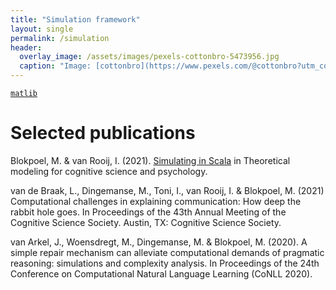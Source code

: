 ```yaml
---
title: "Simulation framework"
layout: single
permalink: /simulation
header:
  overlay_image: /assets/images/pexels-cottonbro-5473956.jpg
  caption: "Image: [cottonbro](https://www.pexels.com/@cottonbro?utm_content=attributionCopyText&utm_medium=referral&utm_source=pexels)"
---
```


[```matlib```](https://github.com/markblokpoel/mathlib)

# Selected publications

Blokpoel, M. & van Rooij, I. (2021). [Simulating in Scala](https://computationalcognitivescience.github.io/lovelace/content/part3) in Theoretical modeling for cognitive science and psychology.

van de Braak, L., Dingemanse, M., Toni, I., van Rooij, I. & Blokpoel, M. (2021) Computational challenges in explaining communication: How deep the rabbit hole goes. In Proceedings of the 43th Annual Meeting of the Cognitive Science Society. Austin, TX: Cognitive Science Society.

van Arkel, J., Woensdregt, M., Dingemanse, M. & Blokpoel, M. (2020). A simple repair mechanism can alleviate computational demands of pragmatic reasoning: simulations and complexity analysis. In Proceedings of the 24th Conference on Computational Natural Language Learning (CoNLL 2020).
